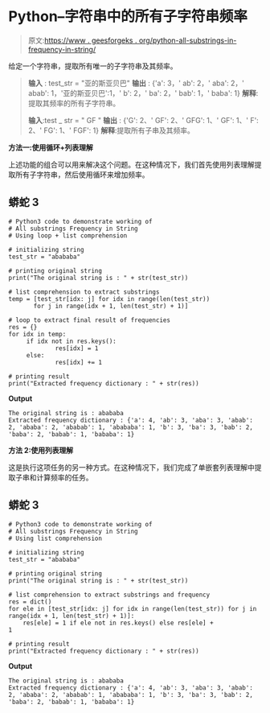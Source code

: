 # Python–字符串中的所有子字符串频率

> 原文:[https://www . geesforgeks . org/python-all-substrings-in-frequency-in-string/](https://www.geeksforgeeks.org/python-all-substrings-frequency-in-string/)

给定一个字符串，提取所有唯一的子字符串及其频率。

> **输入** : test_str = "亚的斯亚贝巴"
> **输出** : {'a': 3，' ab': 2，' aba': 2，' abab': 1，'亚的斯亚贝巴':1，' b': 2，' ba': 2，' bab': 1，' baba': 1}
> **解释**:提取其频率的所有子字符串。
> 
> **输入**:test _ str = " GF "
> **输出** : {'G': 2、' GF': 2、' GFG': 1、' GF': 1、' F': 2、' FG': 1、' FGF': 1}
> **解释**:提取所有子串及其频率。

**方法一:使用循环+列表理解**

上述功能的组合可以用来解决这个问题。在这种情况下，我们首先使用列表理解提取所有子字符串，然后使用循环来增加频率。

## 蟒蛇 3

```
# Python3 code to demonstrate working of 
# All substrings Frequency in String
# Using loop + list comprehension

# initializing string
test_str = "abababa"

# printing original string
print("The original string is : " + str(test_str))

# list comprehension to extract substrings
temp = [test_str[idx: j] for idx in range(len(test_str))
       for j in range(idx + 1, len(test_str) + 1)]

# loop to extract final result of frequencies
res = {}
for idx in temp:
     if idx not in res.keys():
             res[idx] = 1
     else:
             res[idx] += 1

# printing result 
print("Extracted frequency dictionary : " + str(res)) 
```

**Output**

```
The original string is : abababa
Extracted frequency dictionary : {'a': 4, 'ab': 3, 'aba': 3, 'abab': 2, 'ababa': 2, 'ababab': 1, 'abababa': 1, 'b': 3, 'ba': 3, 'bab': 2, 'baba': 2, 'babab': 1, 'bababa': 1}

```

**方法 2:使用列表理解**

这是执行这项任务的另一种方式。在这种情况下，我们完成了单嵌套列表理解中提取子串和计算频率的任务。

## 蟒蛇 3

```
# Python3 code to demonstrate working of 
# All substrings Frequency in String
# Using list comprehension

# initializing string
test_str = "abababa"

# printing original string
print("The original string is : " + str(test_str))

# list comprehension to extract substrings and frequency
res = dict()
for ele in [test_str[idx: j] for idx in range(len(test_str)) for j in range(idx + 1, len(test_str) + 1)]:
    res[ele] = 1 if ele not in res.keys() else res[ele] + 1             

# printing result 
print("Extracted frequency dictionary : " + str(res)) 
```

**Output**

```
The original string is : abababa
Extracted frequency dictionary : {'a': 4, 'ab': 3, 'aba': 3, 'abab': 2, 'ababa': 2, 'ababab': 1, 'abababa': 1, 'b': 3, 'ba': 3, 'bab': 2, 'baba': 2, 'babab': 1, 'bababa': 1}

```